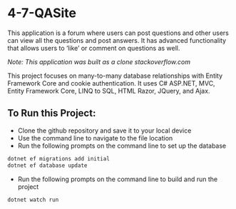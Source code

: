 # 4-7-QASite

This application is a forum where users can post questions and other users can view all the questions and post answers. It has advanced functionality that allows users to ‘like’ or comment on questions as well. 

*Note: This application was built as a clone stackoverflow.com*

This project focuses on many-to-many database relationships with Entity Framework Core and cookie authentication. It uses C# ASP.NET, MVC, Entity Framework Core, LINQ to SQL, HTML Razor,  JQuery, and Ajax. 


## To Run this Project: 
-	Clone the github repository and save it to your local device
-	Use the command line to navigate to the file location
-	Run the following prompts on the command line to set up the database
```sh
dotnet ef migrations add initial
dotnet ef database update
```
- 	Run the following prompts on the command line to build and run the project
```sh
dotnet watch run
```
